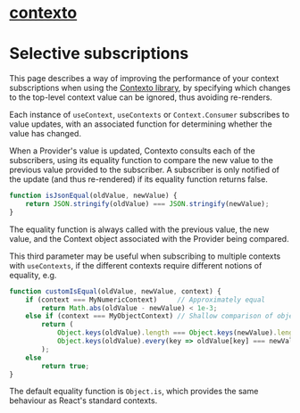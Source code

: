 <a href=".">contexto</a>
========

# Selective subscriptions

This page describes a way of improving the performance of your context subscriptions
when using the [Contexto library](.), by specifying which changes to the top-level
context value can be ignored, thus avoiding re-renders.

Each instance of `useContext`, `useContexts` or `Context.Consumer` subscribes to value updates,
with an associated function for determining whether the value has changed.

When a Provider's value is updated, Contexto consults each of the subscribers, using its equality
function to compare the new value to the previous value provided to the subscriber.
A subscriber is only notified of the update (and thus re-rendered) if its equality function returns false.

```jsx
function isJsonEqual(oldValue, newValue) {
    return JSON.stringify(oldValue) === JSON.stringify(newValue);
}
```

The equality function is always called with the previous value, the new value, and the Context object
associated with the Provider being compared.

This third parameter may be useful when subscribing to multiple contexts with `useContexts`,
if the different contexts require different notions of equality, e.g.

```jsx
function customIsEqual(oldValue, newValue, context) {
    if (context === MyNumericContext)     // Approximately equal
        return Math.abs(oldValue - newValue) < 1e-3;
    else if (context === MyObjectContext) // Shallow comparison of object entries
        return (
            Object.keys(oldValue).length === Object.keys(newValue).length &&
            Object.keys(oldValue).every(key => oldValue[key] === newValue[key])
        );
    else
        return true;
}
```

The default equality function is `Object.is`, which provides the same behaviour as React's
standard contexts.
